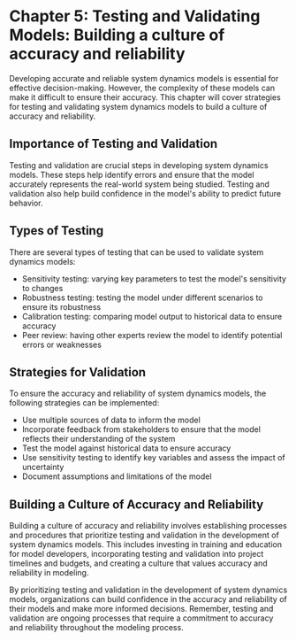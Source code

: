 Chapter 5: Testing and Validating Models: Building a culture of accuracy and reliability
========================================================================================

Developing accurate and reliable system dynamics models is essential for effective decision-making. However, the complexity of these models can make it difficult to ensure their accuracy. This chapter will cover strategies for testing and validating system dynamics models to build a culture of accuracy and reliability.

Importance of Testing and Validation
------------------------------------

Testing and validation are crucial steps in developing system dynamics models. These steps help identify errors and ensure that the model accurately represents the real-world system being studied. Testing and validation also help build confidence in the model's ability to predict future behavior.

Types of Testing
----------------

There are several types of testing that can be used to validate system dynamics models:

* Sensitivity testing: varying key parameters to test the model's sensitivity to changes
* Robustness testing: testing the model under different scenarios to ensure its robustness
* Calibration testing: comparing model output to historical data to ensure accuracy
* Peer review: having other experts review the model to identify potential errors or weaknesses

Strategies for Validation
-------------------------

To ensure the accuracy and reliability of system dynamics models, the following strategies can be implemented:

* Use multiple sources of data to inform the model
* Incorporate feedback from stakeholders to ensure that the model reflects their understanding of the system
* Test the model against historical data to ensure accuracy
* Use sensitivity testing to identify key variables and assess the impact of uncertainty
* Document assumptions and limitations of the model

Building a Culture of Accuracy and Reliability
----------------------------------------------

Building a culture of accuracy and reliability involves establishing processes and procedures that prioritize testing and validation in the development of system dynamics models. This includes investing in training and education for model developers, incorporating testing and validation into project timelines and budgets, and creating a culture that values accuracy and reliability in modeling.

By prioritizing testing and validation in the development of system dynamics models, organizations can build confidence in the accuracy and reliability of their models and make more informed decisions. Remember, testing and validation are ongoing processes that require a commitment to accuracy and reliability throughout the modeling process.
